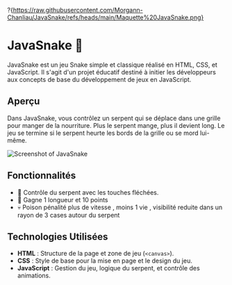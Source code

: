 ?{https://raw.githubusercontent.com/Morgann-Chanliau/JavaSnake/refs/heads/main/Maquette%20JavaSnake.png}

# JavaSnake 🐍

JavaSnake est un jeu Snake simple et classique réalisé en HTML, CSS, et JavaScript. Il s'agit d'un projet éducatif destiné à initier les développeurs aux concepts de base du développement de jeux en JavaScript.

## Aperçu

Dans JavaSnake, vous contrôlez un serpent qui se déplace dans une grille pour manger de la nourriture. Plus le serpent mange, plus il devient long. Le jeu se termine si le serpent heurte les bords de la grille ou se mord lui-même.

![Screenshot of JavaSnake](screenshot.png) <!-- Ajoutez ici une capture d'écran du jeu -->

## Fonctionnalités

- 🐍 Contrôle du serpent avec les touches fléchées.
- 🍗 Gagne 1 longueur et  10 points 
- 💀 Poison pénalité plus de vitesse , moins 1 vie , visibilité reduite dans un rayon de 3 cases autour du serpent 


## Technologies Utilisées

- **HTML** : Structure de la page et zone de jeu (`<canvas>`).
- **CSS** : Style de base pour la mise en page et le design du jeu.
- **JavaScript** : Gestion du jeu, logique du serpent, et contrôle des animations.
